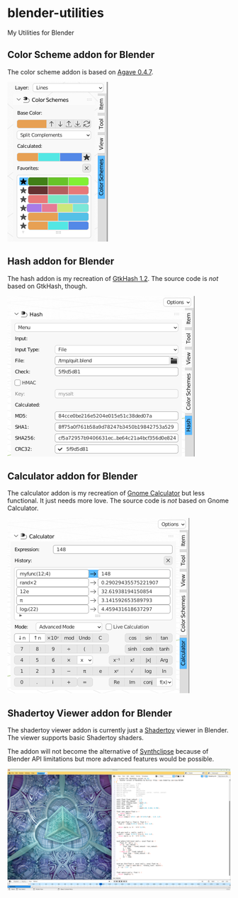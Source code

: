 # blender-utilities
My Utilities for Blender

## Color Scheme addon for Blender
The color scheme addon is based on [Agave 0.4.7](https://web.archive.org/web/20170327063642/http://home.gna.org/colorscheme/).

![Screenshot of Color Scheme addon](screenshot_color_scheme.png)

## Hash addon for Blender
The hash addon is my recreation of [GtkHash 1.2](https://github.com/tristanheaven/gtkhash). The source code is *not* based on GtkHash, though.

![Screenshot of Hash addon](screenshot_hash.png)

## Calculator addon for Blender
The calculator addon is my recreation of [Gnome Calculator](https://wiki.gnome.org/Apps/Calculator) but less functional. It just needs more love. The source code is *not* based on Gnome Calculator.

![Screenshot of Calculator addon](screenshot_calculator.png)

## Shadertoy Viewer addon for Blender
The shadertoy viewer addon is currently just a [Shadertoy](https://www.shadertoy.com/) viewer in Blender. The viewer supports basic Shadertoy shaders.

The addon will not become the alternative of [Synthclipse](http://synthclipse.sourceforge.net/) because of Blender API limitations but more advanced features would be possible.

![Screenshot of Shadertoy Viewer](screenshot_shadertoy.png)
